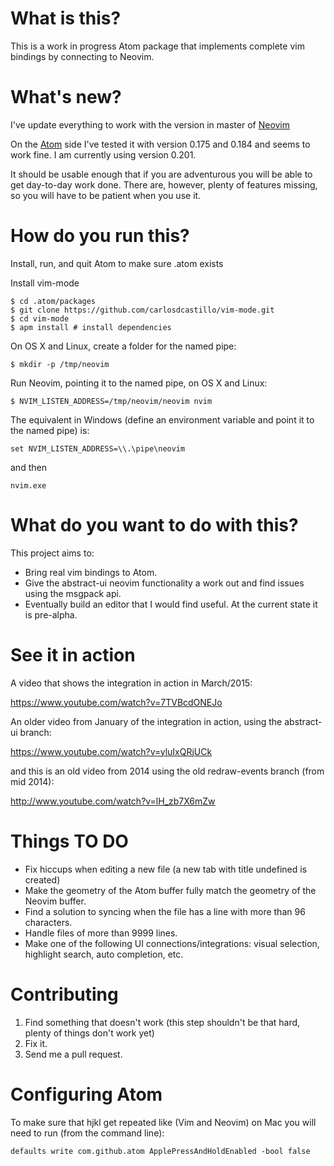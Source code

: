 # What is this?

This is a work in progress Atom package that implements complete vim bindings
by connecting to Neovim.

# What's new?
I've update everything to work with the version in master of
[Neovim](http://github.com/neovim/neovim)

On the [Atom](https://atom.io/) side I've tested it with version 0.175 and
0.184 and seems to work fine. I am currently using version 0.201.

It should be usable enough that if you are adventurous you will be able to get
day-to-day work done. There are, however, plenty of features missing, so you
will have to be patient when you use it.

# How do you run this?

Install, run, and quit Atom to make sure .atom exists

Install vim-mode

    $ cd .atom/packages
    $ git clone https://github.com/carlosdcastillo/vim-mode.git
    $ cd vim-mode
    $ apm install # install dependencies

On OS X and Linux, create a folder for the named pipe:

    $ mkdir -p /tmp/neovim

Run Neovim, pointing it to the named pipe, on OS X and Linux:

    $ NVIM_LISTEN_ADDRESS=/tmp/neovim/neovim nvim 

The equivalent in Windows (define an environment variable and point it to the
named pipe) is:

    set NVIM_LISTEN_ADDRESS=\\.\pipe\neovim

and then

    nvim.exe

# What do you want to do with this?

This project aims to:

* Bring real vim bindings to Atom.
* Give the abstract-ui neovim functionality a work out and find issues using
the msgpack api.
* Eventually build an editor that I would find useful. At the current state it
is pre-alpha.

# See it in action

A video that shows the integration in action in March/2015:

https://www.youtube.com/watch?v=7TVBcdONEJo

An older video from January of the integration in action, using the abstract-ui
branch:

https://www.youtube.com/watch?v=yluIxQRjUCk

and this is an old video from 2014 using the old redraw-events branch (from mid
2014):

http://www.youtube.com/watch?v=lH_zb7X6mZw

# Things TO DO

* Fix hiccups when editing a new file (a new tab with title undefined is
created)
* Make the geometry of the Atom buffer fully match the geometry of the Neovim
buffer.
* Find a solution to syncing when the file has a line with more than 
96 characters.
* Handle files of more than 9999 lines.
* Make one of the following UI connections/integrations: visual selection,
highlight search, auto completion, etc.

# Contributing

1. Find something that doesn't work (this step shouldn't be that hard, plenty
of things don't work yet)
2. Fix it. 
3. Send me a pull request.

# Configuring Atom
To make sure that hjkl get repeated like (Vim and Neovim) on Mac you will need to
run (from the command line):

    defaults write com.github.atom ApplePressAndHoldEnabled -bool false

